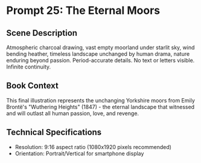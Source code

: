 # Prompt 25: The Eternal Moors

## Scene Description
Atmospheric charcoal drawing, vast empty moorland under starlit sky, wind bending heather, timeless landscape unchanged by human drama, nature enduring beyond passion. Period-accurate details. No text or letters visible. Infinite continuity.

## Book Context
This final illustration represents the unchanging Yorkshire moors from Emily Brontë's "Wuthering Heights" (1847) - the eternal landscape that witnessed and will outlast all human passion, love, and revenge.

## Technical Specifications
- Resolution: 9:16 aspect ratio (1080x1920 pixels recommended)
- Orientation: Portrait/Vertical for smartphone display